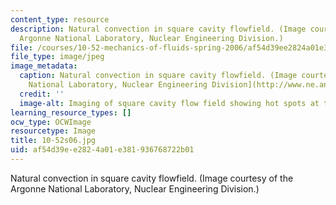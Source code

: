 ```yaml
---
content_type: resource
description: Natural convection in square cavity flowfield. (Image courtesy of the
  Argonne National Laboratory, Nuclear Engineering Division.)
file: /courses/10-52-mechanics-of-fluids-spring-2006/af54d39ee2824a01e381936768722b01_10-52s06.jpg
file_type: image/jpeg
image_metadata:
  caption: Natural convection in square cavity flowfield. (Image courtesy of the [Argonne
    National Laboratory, Nuclear Engineering Division](http://www.ne.anl.gov/).)
  credit: ''
  image-alt: Imaging of square cavity flow field showing hot spots at the sides.
learning_resource_types: []
ocw_type: OCWImage
resourcetype: Image
title: 10-52s06.jpg
uid: af54d39e-e282-4a01-e381-936768722b01
---
```

Natural convection in square cavity flowfield. (Image courtesy of the Argonne National Laboratory, Nuclear Engineering Division.)

